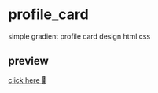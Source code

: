 # profile_card
simple gradient profile card design html css
## preview 
[click here  🔗](https://khadidjainfoinfinity.github.io/profile_card/)
